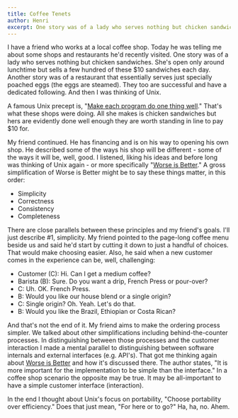 ```yaml
---
title: Coffee Tenets
author: Henri
excerpt: One story was of a lady who serves nothing but chicken sandwiches...
---
```


I have a friend who works at a local coffee shop. Today he was telling me
about some shops and restaurants he'd recently visited. One story was of a
lady who serves nothing but chicken sandwiches. She's open only around lunchtime
but sells a few hundred of these $10 sandwiches each day. Another story was of a
restaurant that essentially serves just specially poached eggs (the eggs are
steamed). They too are successful and have a dedicated following. And then I was
thinking of Unix.

A famous Unix precept is, "[Make each program do one thing
well](http://en.wikipedia.org/wiki/Unix_philosophy#Mike_Gancarz:_The_UNIX_Philosophy)."
That's what these shops were doing. All she makes is chicken sandwiches but hers
are evidently done well enough they are worth standing in line to pay $10 for.

My friend continued. He has financing and is on his way to opening his own shop.
He described some of the ways his shop will be different - some of the ways it
will be, well, good. I listened, liking his ideas and before long was thinking
of Unix again - or  more specifically "[Worse is
Better](http://www.jwz.org/doc/worse-is-better.html)." A gross simplification of
Worse is Better might be to say these things matter, in this order:

- Simplicity
- Correctness
- Consistency
- Completeness

There are close parallels between these principles and my friend's goals. I'll
just describe #1, simplicity.  My friend pointed to the page-long coffee menu
beside us and said he'd start by cutting it down to just a handful of choices.
That would make choosing easier. Also, he said when a new customer comes in the
experience can be, well, challenging:

- Customer (C): Hi. Can I get a medium coffee?
- Barista (B): Sure. Do you want a drip, French Press or pour-over?
- C: Uh. OK. French Press.
- B: Would you like our house blend or a single origin?
- C: Single origin? Oh. Yeah. Let's do that.
- B: Would you like the Brazil, Ethiopian or Costa Rican?

And that's not the end of it. My friend aims to make the ordering process
simpler. We talked about other simplifications including behind-the-counter
processes. In distinguishing between those processes and the customer
interaction I made a mental parallel to distinguishing between software
internals and external interfaces (e.g. API's). That got me thinking again about
[Worse is Better](http://www.jwz.org/doc/worse-is-better.html) and how it's
discussed there. The author states, "It is more important for the implementation
to be simple than the interface." In a coffee shop scenario the opposite may be
true.  It may be all-important to have a simple customer interface
(interaction).

In the end I thought about Unix's focus on portability, "Choose portability over
efficiency." Does that just mean, "For here or to go?" Ha, ha, no. Ahem.
